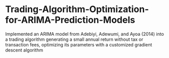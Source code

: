 # Trading-Algorithm-Optimization-for-ARIMA-Prediction-Models
Implemented an ARIMA model from Adebiyi, Adewumi, and Ayoa (2014) into a trading algorithm generating a small annual return without tax or transaction fees, optimizing its parameters with a customized gradient descent algorithm
